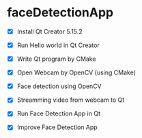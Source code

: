 # faceDetectionApp

- [x] Install Qt Creator 5.15.2
- [x] Run Hello world in Qt Creator
- [x] Write Qt program by CMake
- [x] Open Webcam by OpenCV (using CMake)
- [x] Face detection using OpenCV
- [x] Streamming video from webcam to Qt
- [x] Run Face Detection  App in Qt
- [x] Improve Face Detection App

